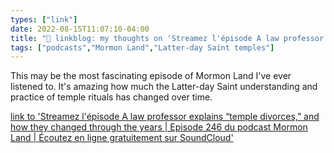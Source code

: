 ```yaml
---
types: ["link"]
date: 2022-08-15T11:07:10-04:00
title: "🔗 linkblog: my thoughts on 'Streamez l'épisode A law professor explains “temple divorces,” and how they changed through the years | Episode 246 du podcast Mormon Land | Écoutez en ligne gratuitement sur SoundCloud'"
tags: ["podcasts","Mormon Land","Latter-day Saint temples"]
---
```

This may be the most fascinating episode of Mormon Land I've ever listened to. It's amazing how much the Latter-day Saint understanding and practice of temple rituals has changed over time.
 

[link to 'Streamez l'épisode A law professor explains “temple divorces,” and how they changed through the years | Episode 246 du podcast Mormon Land | Écoutez en ligne gratuitement sur SoundCloud'](https://m.soundcloud.com/mormonland/a-law-professor-temple-divorces-and-how-they-have-changed-through-the-years-episode-246)
